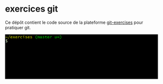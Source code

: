 # exercices git





















Ce dépôt contient le code source de la plateforme [git-exercises](https://gitexercises.fracz.com/) pour pratiquer git.





















![git-exercises](frontend/public/images/intro.gif)
